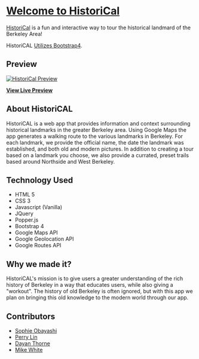 # [Welcome to HistoriCal](https://climba.github.io/HistoriCal/)

[HistoriCal](https://climba.github.io/HistoriCal/) is a fun and interactive way to tour the historical landmard of the Berkeley Area! 

HistoriCAL [Utilizes Bootstrap4](http://getbootstrap.com/).

## Preview

[![HistoriCal Preview](https://climba.github.io/HistoriCal/assets/images/homepage.jpg)](https://climba.github.io/HistoriCal/)

**[View Live Preview](https://climba.github.io/HistoriCal/)**

## About HistoriCAL

HistoriCAL is a web app that provides information and context surrounding historical landmarks in the greater Berkeley area. Using Google Maps the app generates a walking route to the various landmarks in Berkeley. For each landmark, we provide the official name, the date the landmark was established, and both old and modern pictures. In addition to creating a tour based on a landmark you choose, we also provide a currated, preset trails based around Northside and West Berkeley. 

## Technology Used
- HTML 5
- CSS 3
- Javascript (Vanilla)
- JQuery
- Popper.js
- Bootstrap 4
- Google Maps API
- Google Geolocation API
- Google Routes API

## Why we made it?
HistoriCAL's mission is to give users a greater understanding of the rich history of Berkeley in a way that educates users, while also giving a "workout". The history of old Berkeley is often ignored, but with this app we plan on bringing this old knowledge to the modern world through our app.

## Contributors

- [Sophie Obayashi](https://github.com/skobayash/)
- [Perry Lin](https://github.com/prry93/)
- [Dayan Thorne](https://github.com/dayansfo/)
- [Mike White](https://github.com/climba/) 



